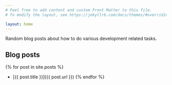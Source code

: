 ```yaml
---
# Feel free to add content and custom Front Matter to this file.
# To modify the layout, see https://jekyllrb.com/docs/themes/#overriding-theme-defaults

layout: home
---
```


Random blog posts about how to do various development related tasks.  

## Blog posts

{% for post in site.posts %}   
   * [{{ post.title }}]({{ post.url }})
{% endfor %}
